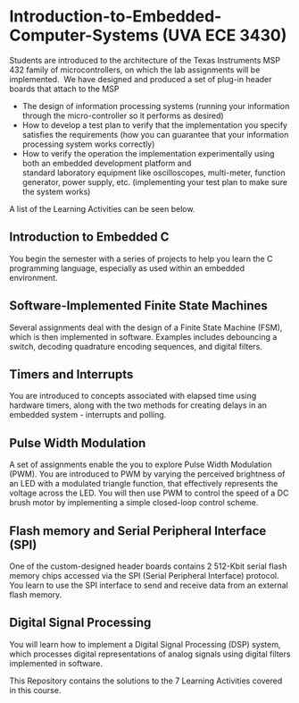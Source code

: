# Introduction-to-Embedded-Computer-Systems (UVA ECE 3430)

Students are introduced to the architecture of the Texas Instruments MSP 432&nbsp;family of microcontrollers, on which the lab assignments will be implemented.&nbsp; We have designed and produced a set of plug-in header boards that attach to the MSP 

* The design of information processing systems (running your information through the micro-controller so it performs as desired)
* How to develop a test plan to verify that the implementation you specify satisfies the requirements (how you can guarantee that your information processing system works correctly)
* How to verify the operation the implementation experimentally using both an embedded development platform and standard&nbsp;laboratory&nbsp;equipment like oscilloscopes, multi-meter, function generator, power supply, etc. (implementing your test plan to make sure the system works)

A list of the Learning Activities can be seen below.

## Introduction to Embedded C
You begin the semester with a series of projects to help you learn the C programming language, especially as used within an embedded environment.

## Software-Implemented Finite State Machines
Several assignments deal with the design of a Finite State Machine (FSM), which is then implemented in software. Examples includes debouncing a switch, decoding quadrature encoding sequences, and digital filters.

## Timers and Interrupts
You are introduced to concepts associated with elapsed time using hardware timers, along with the two methods for creating delays in an embedded system - interrupts and polling.

## Pulse Width Modulation
A set of assignments enable the you to explore Pulse Width Modulation (PWM).   You are introduced to PWM by varying the perceived brightness of an LED with a modulated triangle function, that effectively represents the voltage across the LED. You will then use PWM to control the speed of a DC brush motor by implementing a simple closed-loop control scheme.

## Flash memory and Serial Peripheral Interface (SPI)
One of the custom-designed header boards contains 2 512-Kbit serial flash memory chips accessed via the SPI (Serial Peripheral Interface) protocol.   You learn to use the SPI interface to send and receive data from an external flash memory.

## Digital Signal Processing
You will learn how to implement a Digital Signal Processing (DSP) system, which processes digital representations of analog signals using digital filters implemented in software.

 
This Repository contains the solutions to the 7 Learning Activities covered in this course.


